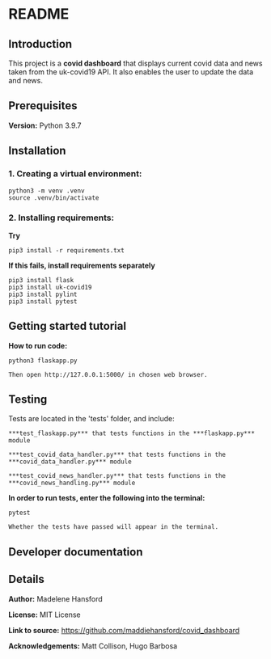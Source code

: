 # README

## Introduction
This project is a **covid dashboard** that displays current covid data and news taken from the uk-covid19 API. It also enables the user to update the data and news.

## Prerequisites
**Version:** Python 3.9.7

## Installation

### 1. Creating a virtual environment:

```
python3 -m venv .venv
source .venv/bin/activate
```

### 2. Installing requirements:

**Try**
```
pip3 install -r requirements.txt
```

**If this fails, install requirements separately**
```
pip3 install flask
pip3 install uk-covid19
pip3 install pylint
pip3 install pytest
```

## Getting started tutorial

**How to run code:**
```
python3 flaskapp.py
```

    Then open http://127.0.0.1:5000/ in chosen web browser.

## Testing

Tests are located in the 'tests' folder, and include: 

    ***test_flaskapp.py*** that tests functions in the ***flaskapp.py*** module

    ***test_covid_data_handler.py*** that tests functions in the ***covid_data_handler.py*** module

    ***test_covid_news_handler.py*** that tests functions in the ***covid_news_handling.py*** module


**In order to run tests, enter the following into the terminal:**

```
pytest
```

    Whether the tests have passed will appear in the terminal.

## Developer documentation


## Details

**Author:** Madelene Hansford

**License:** MIT License

**Link to source:** https://github.com/maddiehansford/covid_dashboard

**Acknowledgements:** Matt Collison, Hugo Barbosa